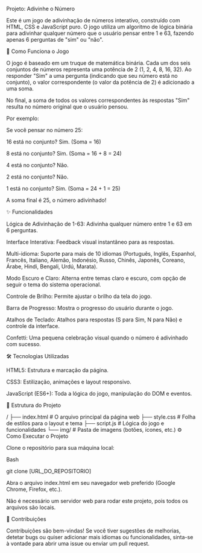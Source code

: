 Projeto: Adivinhe o Número

Este é um jogo de adivinhação de números interativo, construído com HTML, CSS e JavaScript puro. O jogo utiliza um algoritmo de lógica binária para adivinhar qualquer número que o usuário pensar entre 1 e 63, fazendo apenas 6 perguntas de "sim" ou "não".

🚀 Como Funciona o Jogo

O jogo é baseado em um truque de matemática binária. Cada um dos seis conjuntos de números representa uma potência de 2 (1, 2, 4, 8, 16, 32). Ao responder "Sim" a uma pergunta (indicando que seu número está no conjunto), o valor correspondente (o valor da potência de 2) é adicionado a uma soma.

No final, a soma de todos os valores correspondentes às respostas "Sim" resulta no número original que o usuário pensou.

Por exemplo:

Se você pensar no número 25:

16 está no conjunto? Sim. (Soma = 16)

8 está no conjunto? Sim. (Soma = 16 + 8 = 24)

4 está no conjunto? Não.

2 está no conjunto? Não.

1 está no conjunto? Sim. (Soma = 24 + 1 = 25)

A soma final é 25, o número adivinhado!

✨ Funcionalidades

Lógica de Adivinhação de 1-63: Adivinha qualquer número entre 1 e 63 em 6 perguntas.

Interface Interativa: Feedback visual instantâneo para as respostas.

Multi-idioma: Suporte para mais de 10 idiomas (Português, Inglês, Espanhol, Francês, Italiano, Alemão, Indonésio, Russo, Chinês, Japonês, Coreano, Árabe, Hindi, Bengali, Urdú, Marata).

Modo Escuro e Claro: Alterna entre temas claro e escuro, com opção de seguir o tema do sistema operacional.

Controle de Brilho: Permite ajustar o brilho da tela do jogo.

Barra de Progresso: Mostra o progresso do usuário durante o jogo.

Atalhos de Teclado: Atalhos para respostas (S para Sim, N para Não) e controle da interface.

Confetti: Uma pequena celebração visual quando o número é adivinhado com sucesso.

🛠️ Tecnologias Utilizadas

HTML5: Estrutura e marcação da página.

CSS3: Estilização, animações e layout responsivo.

JavaScript (ES6+): Toda a lógica do jogo, manipulação do DOM e eventos.

📁 Estrutura do Projeto

/
├── index.html          # O arquivo principal da página web
├── style.css           # Folha de estilos para o layout e tema
├── script.js           # Lógica do jogo e funcionalidades
└── img/                # Pasta de imagens (botões, ícones, etc.)
⚙️ Como Executar o Projeto

Clone o repositório para sua máquina local:

Bash

git clone [URL_DO_REPOSITORIO]

Abra o arquivo index.html em seu navegador web preferido (Google Chrome, Firefox, etc.).

Não é necessário um servidor web para rodar este projeto, pois todos os arquivos são locais.

🤝 Contribuições

Contribuições são bem-vindas! Se você tiver sugestões de melhorias, detetar bugs ou quiser adicionar mais idiomas ou funcionalidades, sinta-se à vontade para abrir uma issue ou enviar um pull request.

